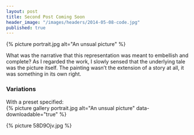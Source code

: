 ```yaml
---
layout: post
title: Second Post Coming Soon
header_image: "/images/headers/2014-05-08-code.jpg"
published: true
---
```


{% picture portrait.jpg alt="An unsual picture" %}

What was the narrative that this representation was meant to embellish and complete? As I regarded the work, I slowly sensed that the underlying tale was the picture itself. The painting wasn’t the extension of a story at all, it was something in its own right.

### Variations

With a preset specified:  
{% picture gallery portrait.jpg alt="An unsual picture" data-downloadable="true" %}

{% picture 58D9Ojv.jpg %}